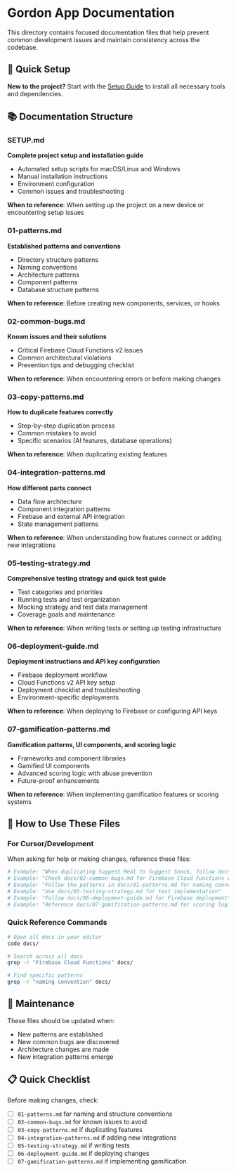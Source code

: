 # Gordon App Documentation

This directory contains focused documentation files that help prevent common development issues and maintain consistency across the codebase.

## 🚀 Quick Setup

**New to the project?** Start with the [Setup Guide](../SETUP.md) to install all necessary tools and dependencies.

## 📚 Documentation Structure

### SETUP.md
**Complete project setup and installation guide**
- Automated setup scripts for macOS/Linux and Windows
- Manual installation instructions
- Environment configuration
- Common issues and troubleshooting

**When to reference**: When setting up the project on a new device or encountering setup issues

### 01-patterns.md
**Established patterns and conventions**
- Directory structure patterns
- Naming conventions
- Architecture patterns
- Component patterns
- Database structure patterns

**When to reference**: Before creating new components, services, or hooks

### 02-common-bugs.md
**Known issues and their solutions**
- Critical Firebase Cloud Functions v2 issues
- Common architectural violations
- Prevention tips and debugging checklist

**When to reference**: When encountering errors or before making changes

### 03-copy-patterns.md
**How to duplicate features correctly**
- Step-by-step duplication process
- Common mistakes to avoid
- Specific scenarios (AI features, database operations)

**When to reference**: When duplicating existing features

### 04-integration-patterns.md
**How different parts connect**
- Data flow architecture
- Component integration patterns
- Firebase and external API integration
- State management patterns

**When to reference**: When understanding how features connect or adding new integrations

### 05-testing-strategy.md
**Comprehensive testing strategy and quick test guide**
- Test categories and priorities
- Running tests and test organization
- Mocking strategy and test data management
- Coverage goals and maintenance

**When to reference**: When writing tests or setting up testing infrastructure

### 06-deployment-guide.md
**Deployment instructions and API key configuration**
- Firebase deployment workflow
- Cloud Functions v2 API key setup
- Deployment checklist and troubleshooting
- Environment-specific deployments

**When to reference**: When deploying to Firebase or configuring API keys

### 07-gamification-patterns.md
**Gamification patterns, UI components, and scoring logic**
- Frameworks and component libraries
- Gamified UI components
- Advanced scoring logic with abuse prevention
- Future-proof enhancements

**When to reference**: When implementing gamification features or scoring systems

## 🎯 How to Use These Files

### For Cursor/Development
When asking for help or making changes, reference these files:

```bash
# Example: "When duplicating Suggest Meal to Suggest Snack, follow docs/03-copy-patterns.md"
# Example: "Check docs/02-common-bugs.md for Firebase Cloud Functions v2 API key setup"
# Example: "Follow the patterns in docs/01-patterns.md for naming conventions"
# Example: "Use docs/05-testing-strategy.md for test implementation"
# Example: "Follow docs/06-deployment-guide.md for Firebase deployment"
# Example: "Reference docs/07-gamification-patterns.md for scoring logic"
```

### Quick Reference Commands
```bash
# Open all docs in your editor
code docs/

# Search across all docs
grep -r "Firebase Cloud Functions" docs/

# Find specific patterns
grep -r "naming convention" docs/
```

## 🔄 Maintenance

These files should be updated when:
- New patterns are established
- New common bugs are discovered
- Architecture changes are made
- New integration patterns emerge

## 📋 Quick Checklist

Before making changes, check:
- [ ] `01-patterns.md` for naming and structure conventions
- [ ] `02-common-bugs.md` for known issues to avoid
- [ ] `03-copy-patterns.md` if duplicating features
- [ ] `04-integration-patterns.md` if adding new integrations
- [ ] `05-testing-strategy.md` if writing tests
- [ ] `06-deployment-guide.md` if deploying changes
- [ ] `07-gamification-patterns.md` if implementing gamification 